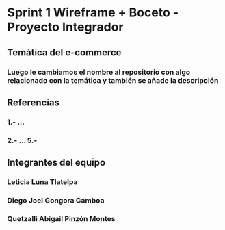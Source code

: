 # Sprint 1 Wireframe + Boceto - Proyecto Integrador
## Temática del e-commerce
### Luego le cambiamos el nombre al repositorio con algo relacionado con la temática y también se añade la descripción
## Referencias
### 1.- ...
### 2.- ... 5.-
## Integrantes del equipo
### Leticia Luna Tlatelpa
### Diego Joel Gongora Gamboa
### Quetzalli Abigail Pinzón Montes